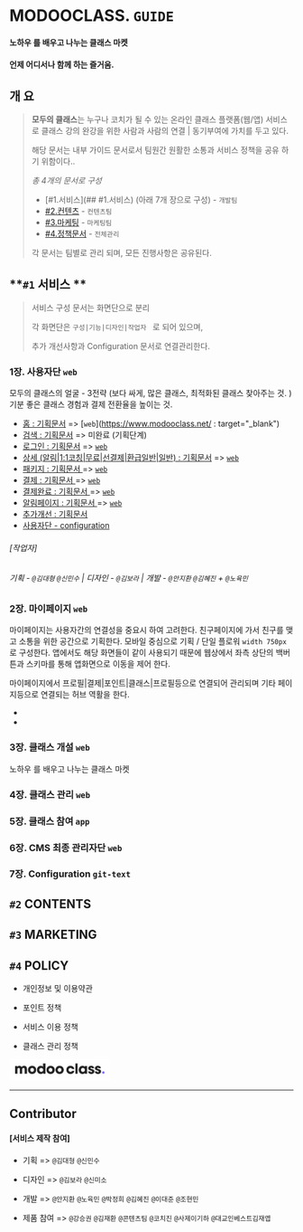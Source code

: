 # MODOOCLASS. `GUIDE`

#### **노하우** 를 배우고 나누는 클래스 마켓 

#### 언제 어디서나 함께 하는 즐거움. 





## 개 요

>  **모두의 클래스**는 누구나 코치가 될 수 있는 온라인 클래스 플랫폼(웹/앱) 서비스로 
>  클래스 강의 완강을 위한 사람과 사람의 연결 | 동기부여에 가치를 두고 있다. 
>
>  해당 문서는 내부 가이드 문서로서 팀원간 원활한 소통과 서비스 정책을 공유 하기 위함이다..
>
>  *총 4개의 문서로 구성*
>
>  - [#1.서비스](## #1.서비스) (아래 7개 장으로 구성) - `개발팀`
>  - [#2.컨텐츠](contents) - `컨텐츠팀`
>  - [#3.마케팅](marketing) - `마케팅팀`
>  - [#4.정책문서](policy) - `전체관리`
>
>  각 문서는 팀별로 관리 되며, 모든 진행사항은 공유된다.



## **`#1` 서비스 **



> 서비스 구성 문서는 화면단으로 분리
>
> 각 화면단은 `구성|기능|디자인|작업자 `  로  되어 있으며,
>
> 추가 개선사항과  Configuration 문서로 연결관리한다. 



###  1장. 사용자단  `web`

모두의 클래스의 얼굴 - 3전략 (보다 싸게, 많은 클래스, 최적화된 클래스 찾아주는 것. )
기분 좋은 클래스 경험과 결제 전환율을 높이는 것. 

- [홈 : 기획문서](service/ch1_home)  => [`web`](https://www.modooclass.net/ : target="_blank") 
- [검색 : 기획문서](service/ch1_home/search) => 미완료 (기획단계)
- [로그인 : 기획문서](service/ch1_home/login)   =>   [`web`](https://www.modooclass.net/modoo/login)
- [상세 (알림|1:1코칭|무료|선결제|환급일반|일반) : 기획문서](service/ch1_home/detail)   =>  [`web`](https://www.modooclass.net/class/classDetail/483)
- [패키지 : 기획문서 ](service/ch1_home/package)   =>  [`web`](https://www.modooclass.net/class/pay/package/488)
- [결제 : 기획문서 ](service/ch1_home/pay)   =>  [`web`](https://www.modooclass.net/class/pay/payinfo/488/214)
- [결제완료 : 기획문서 ](service/ch1_home/pay/confirm)   =>   [`web`](https://www.modooclass.net/class/group/436)
- [알림페이지 : 기획문서 ](service/ch1_home/pay/alram)   =>  [`web`](https://www.modooclass.net/class/confirm/alarm/646/member/140019?token=eyJ0eXAiOiJKV1QiLCJhbGciOiJIUzI1NiJ9.eyJpc3MiOiJodHRwczpcL1wvYXBpLmVuZml0Lm5ldFwvYXBpXC92M1wvb3BlbmNhbGxcLzY0NiIsImlhdCI6MTU2MjcxNDczNSwiZXhwIjoxNTYzOTI0MzM1LCJuYmYiOjE1NjI3MTQ3MzUsImp0aSI6IlY4cUZlNVdUZVppbk9YYzYiLCJzdWIiOjE0MDAxOSwicHJ2IjoiOTYyYTE0ZDQ4YzQyOWUzYTZhYWIzNjEwYzAzNTJiZmJiNDVlZmM1OCJ9.42H7yjucquFfqHzDn5Xoo_Rf9qqEs16Oa50c3iO0T-g)
- [추가개선 : 기획문서 ](service/ch1_home/upgrade)
- [사용자단 - configuration ](service/ch7_configuration/home)

###### [작업자]

###### 기획 - `@김대형` `@신민수`  | 디자인 - `@김보라`  | 개발 - `@안지환` `@김혜진`  + `@노육민`



###  2장. 마이페이지  `web` 

마이페이지는 사용자간의 연결성을 중요시 하여 고려한다. 친구페이지에 가서 친구를 맺고 소통을 위한 공간으로 기획한다.  모바일 중심으로 기획 / 단일 플로워  `width 750px` 로 구성한다. 앱에서도 해당 화면들이 같이 사용되기 때문에 웹상에서 좌측 상단의 백버튼과 스키마를 통해 앱화면으로 이동을 제어 한다.  

마이페이지에서 프로필|결제|포인트|클래스|프로필등으로 연결되어 관리되며 기타 페이지등으로 연결되는 허브 역활을 한다.  

- 

- 

  



###  3장. 클래스 개설  `web`

노하우 를 배우고 나누는 클래스 마켓



###  4장. 클래스 관리  `web`





###  5장. 클래스 참여  `app`





 ###  6장. CMS 최종 관리자단  `web`





###  7장. Configuration  `git-text`





##  **`#2` CONTENTS** 





## **`#3` MARKETING**





## **`#4` POLICY**

- 개인정보 및 이용약관

- 포인트 정책

- 서비스 이용 정책

- 클래스 관리 정책

  







![](assets/image/logo1024.png)

-----------------------------------------------------------------------------------------------------------------------------------



##  Contributor 

#### [서비스 제작 참여]

- 기획 => `@김대형` `@신민수`

- 디자인 => `@김보라` `@신미소`

- 개발 => `@안지환` `@노육민` `@박정희` `@김혜진` `@이대준` `@조현민`

- 제품 참여 => `@강승권` `@김재환` `@콘텐츠팀` `@코치진` `@사제이기하` `@대교인베스트김재엽`

  